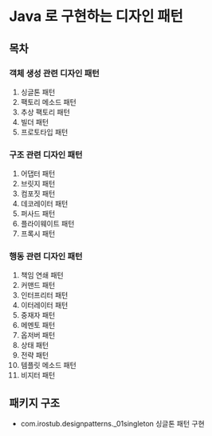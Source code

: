 # Java 로 구현하는 디자인 패턴

## 목차
### 객체 생성 관련 디자인 패턴
1. 싱글톤 패턴
2. 팩토리 메소드 패턴
3. 추상 팩토리 패턴
4. 빌더 패턴
5. 프로토타입 패턴

### 구조 관련 디자인 패턴
1. 어댑터 패턴
2. 브릿지 패턴
3. 컴포짓 패턴
4. 데코레이터 패턴
5. 퍼사드 패턴
6. 플라이웨이트 패턴
7. 프록시 패턴

### 행동 관련 디자인 패턴
1. 책임 연쇄 패턴
2. 커맨드 패턴
3. 인터프리터 패턴
4. 이터레이터 패턴
5. 중재자 패턴
6. 메멘토 패턴
7. 옵저버 패턴
8. 상태 패턴
9. 전략 패턴
10. 템플릿 메소드 패턴
11. 비지터 패턴

## 패키지 구조
- com.irostub.designpatterns._01singleton 싱글톤 패턴 구현